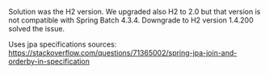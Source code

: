 Solution was the H2 version. We upgraded also H2 to 2.0 but that version is not compatible with Spring Batch 4.3.4. Downgrade to H2 version 1.4.200 solved the issue.

Uses jpa specifications sources:
https://stackoverflow.com/questions/71365002/spring-jpa-join-and-orderby-in-specification
